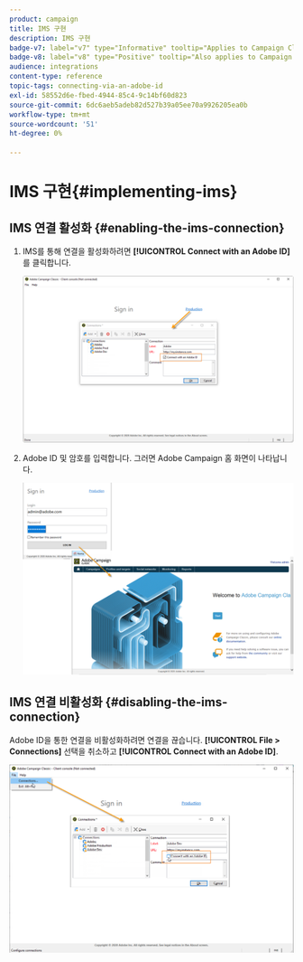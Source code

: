```yaml
---
product: campaign
title: IMS 구현
description: IMS 구현
badge-v7: label="v7" type="Informative" tooltip="Applies to Campaign Classic v7"
badge-v8: label="v8" type="Positive" tooltip="Also applies to Campaign v8"
audience: integrations
content-type: reference
topic-tags: connecting-via-an-adobe-id
exl-id: 58552d6e-fbed-4944-85c4-9c14bf60d823
source-git-commit: 6dc6aeb5adeb82d527b39a05ee70a9926205ea0b
workflow-type: tm+mt
source-wordcount: '51'
ht-degree: 0%

---
```


# IMS 구현{#implementing-ims}



## IMS 연결 활성화 {#enabling-the-ims-connection}

1. IMS를 통해 연결을 활성화하려면 **[!UICONTROL Connect with an Adobe ID]** 를 클릭합니다.

   ![](assets/ims_1.png)

1. Adobe ID 및 암호를 입력합니다. 그러면 Adobe Campaign 홈 화면이 나타납니다.

   ![](assets/ims_2.png)

## IMS 연결 비활성화 {#disabling-the-ims-connection}

Adobe ID을 통한 연결을 비활성화하려면 연결을 끊습니다. **[!UICONTROL File > Connections]** 선택을 취소하고 **[!UICONTROL Connect with an Adobe ID]**.

![](assets/ims_4.png)
